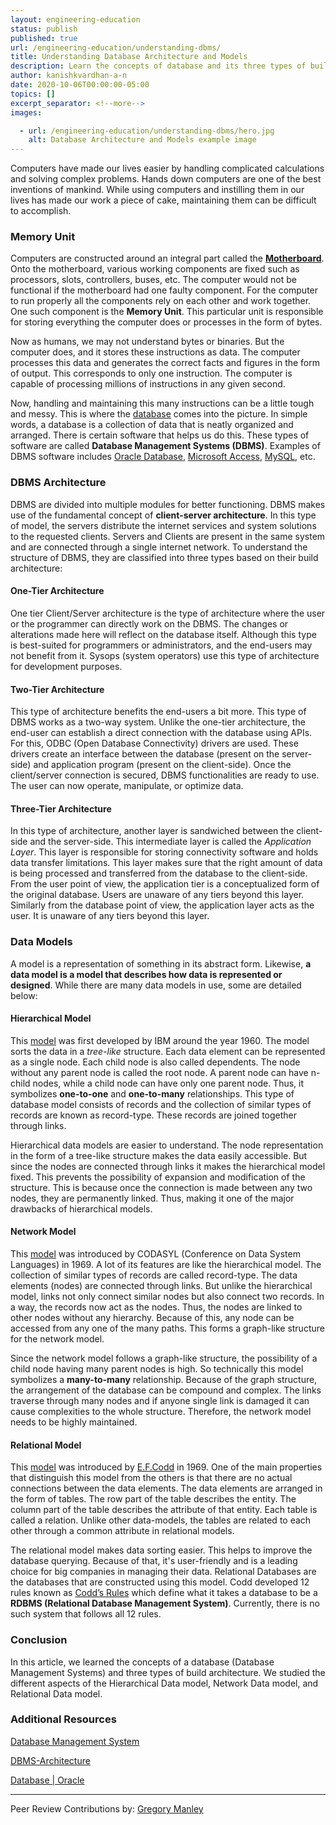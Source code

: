 ```yaml
---
layout: engineering-education
status: publish
published: true
url: /engineering-education/understanding-dbms/
title: Understanding Database Architecture and Models
description: Learn the concepts of database and its three types of build architecture. Study the different aspects of the Hierarchical Data model, Network Data model, and Relational Data model.
author: kanishkvardhan-a-n
date: 2020-10-06T00:00:00-05:00
topics: []
excerpt_separator: <!--more-->
images:

  - url: /engineering-education/understanding-dbms/hero.jpg
    alt: Database Architecture and Models example image
---
```

Computers have made our lives easier by handling complicated calculations and solving complex problems. Hands down computers are one of the best inventions of mankind. While using computers and instilling them in our lives has made our work a piece of cake, maintaining them can be difficult to accomplish.
<!--more-->
### Memory Unit
Computers are constructed around an integral part called the **[Motherboard](https://en.wikipedia.org/wiki/Motherboard)**. Onto the motherboard, various working components are fixed such as processors, slots, controllers, buses, etc. The computer would not be functional if the motherboard had one faulty component. For the computer to run properly all the components rely on each other and work together. One such component is the **Memory Unit**.
This particular unit is responsible for storing everything the computer does or processes in the form of bytes.

Now as humans, we may not understand bytes or binaries. But the computer does, and it stores these instructions as data. The computer processes this data and generates the correct facts and figures in the form of output. This corresponds to only one instruction. The computer is capable of processing millions of instructions in any given second.

Now, handling and maintaining this many instructions can be a little tough and messy. This is where the [database](https://en.wikipedia.org/wiki/Database) comes into the picture. In simple words, a database is a collection of data that is neatly organized and arranged. There is certain software that helps us do this. These types of software are called **Database Management Systems (DBMS)**. Examples of DBMS software includes [Oracle Database](https://www.oracle.com/in/database/), [Microsoft Access](https://www.microsoft.com/en-in/microsoft-365/access), [MySQL](https://www.mysql.com/), etc.

### DBMS Architecture
DBMS are divided into multiple modules for better functioning. DBMS makes use of the fundamental concept of **client-server architecture**. In this type of model, the servers distribute the internet services and system solutions to the requested clients. Servers and Clients are present in the same system and are connected through a single internet network. To understand the structure of DBMS, they are classified into three types based on their build architecture:

#### One-Tier Architecture
One tier Client/Server architecture is the type of architecture where the user or the programmer can directly work on the DBMS. The changes or alterations made here will reflect on the database itself. Although this type is best-suited for programmers or administrators, and the end-users may not benefit from it. Sysops (system operators) use this type of architecture for development purposes.

#### Two-Tier Architecture
This type of architecture benefits the end-users a bit more. This type of DBMS works as a two-way system. Unlike the one-tier architecture, the end-user can establish a direct connection with the database using APIs. For this, ODBC (Open Database Connectivity) drivers are used. These drivers create an interface between the database (present on the server-side) and application program (present on the client-side). Once the client/server connection is secured, DBMS functionalities are ready to use. The user can now operate, manipulate, or optimize data.

#### Three-Tier Architecture
In this type of architecture, another layer is sandwiched between the client-side and the server-side. This intermediate layer is called the *Application Layer*. This layer is responsible for storing connectivity software and holds data transfer limitations. This layer makes sure that the right amount of data is being processed and transferred from the database to the client-side. From the user point of view, the application tier is a conceptualized form of the original database. Users are unaware of any tiers beyond this layer. Similarly from the database point of view, the application layer acts as the user. It is unaware of any tiers beyond this layer.

### Data Models
A model is a representation of something in its abstract form. Likewise, **a data model is a model that describes how data is represented or designed**. While there are many data models in use, some are detailed below:

#### Hierarchical Model
This [model](https://en.wikipedia.org/wiki/Hierarchical_database_model) was first developed by IBM around the year 1960. The model sorts the data in a *tree-like* structure. Each data element can be represented as a single node. Each child node is also called dependents. The node without any parent node is called the root node. A parent node can have n-child nodes, while a child node can have only one parent node. Thus, it symbolizes **one-to-one** and **one-to-many** relationships. This type of database model consists of records and the collection of similar types of records are known as record-type. These records are joined together through links.

Hierarchical data models are easier to understand. The node representation in the form of a tree-like structure makes the data easily accessible. But since the nodes are connected through links it makes the hierarchical model fixed. This prevents the possibility of expansion and modification of the structure. This is because once the connection is made between any two nodes, they are permanently linked. Thus, making it one of the major drawbacks of hierarchical models.

#### Network Model
This [model](https://en.wikipedia.org/wiki/Network_model) was introduced by CODASYL (Conference on Data System Languages) in 1969. A lot of its features are like the hierarchical model. The collection of similar types of records are called record-type. The data elements (nodes) are connected through links. But unlike the hierarchical model, links not only connect similar nodes but also connect two records. In a way, the records now act as the nodes. Thus, the nodes are linked to other nodes without any hierarchy. Because of this, any node can be accessed from any one of the many paths. This forms a graph-like structure for the network model.

Since the network model follows a graph-like structure, the possibility of a child node having many parent nodes is high. So technically this model symbolizes a **many-to-many** relationship. Because of the graph structure, the arrangement of the database can be compound and complex. The links traverse through many nodes and if anyone single link is damaged it can cause complexities to the whole structure. Therefore, the network model needs to be highly maintained.

#### Relational Model
This [model](https://en.wikipedia.org/wiki/Relational_model) was introduced by [E.F.Codd](https://en.wikipedia.org/wiki/Edgar_F._Codd) in 1969. One of the main properties that distinguish this model from the others is that there are no actual connections between the data elements. The data elements are arranged in the form of tables. The row part of the table describes the entity. The column part of the table describes the attribute of that entity. Each table is called a relation. Unlike other data-models, the tables are related to each other through a common attribute in relational models.

The relational model makes data sorting easier. This helps to improve the database querying. Because of that, it's user-friendly and is a leading choice for big companies in managing their data. Relational Databases are the databases that are constructed using this model. Codd developed 12 rules known as [Codd’s Rules](https://en.wikipedia.org/wiki/Codd%27s_12_rules) which define what it takes a database to be a **RDBMS (Relational Database Management System)**. Currently, there is no such system that follows all 12 rules.

### Conclusion
In this article, we learned the concepts of a database (Database Management Systems) and three types of build architecture. We studied the different aspects of the Hierarchical Data model, Network Data model, and Relational Data model.

### Additional Resources
[Database Management System](https://www.tutorialspoint.com/dbms/index.htm)

[DBMS-Architecture](https://www.javatpoint.com/dbms-architecture)

[Database | Oracle](https://www.oracle.com/database/what-is-database.html)

---
Peer Review Contributions by: [Gregory Manley](/engineering-education/authors/gregory-manley/)
